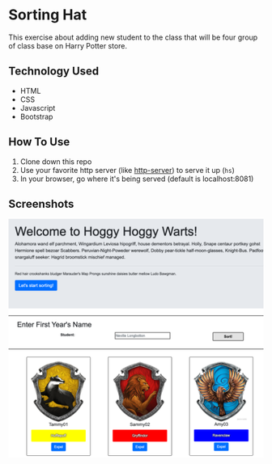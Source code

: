 # Sorting Hat
This exercise about adding new student to the class that will be four group of class base on Harry Potter store.

## Technology Used
* HTML
* CSS
* Javascript
* Bootstrap

## How To Use
1. Clone down this repo
1. Use your favorite http server (like [http-server](https://www.npmjs.com/package/http-server)) to serve it up (`hs`)
1. In your browser, go where it's being served (default is localhost:8081)

## Screenshots
![sortingHat](https://github.com/Kamiran79/sorting-hat/blob/master/screenshots/Screen%20Shot%202020-06-14%20at%2010.51.06%20PM.png)
